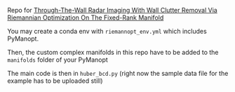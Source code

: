 Repo for [Through-The-Wall Radar Imaging With Wall Clutter Removal Via Riemannian Optimization On The Fixed-Rank Manifold
](https://ieeexplore.ieee.org/abstract/document/10445908)

You may create a conda env with `riemannopt_env.yml` which includes PyManopt.

Then, the custom complex manifolds in this repo have to be added to the `manifolds` folder of your PyManopt

The main code is then in `huber_bcd.py` (right now the sample data file for the example has to be uploaded still)

